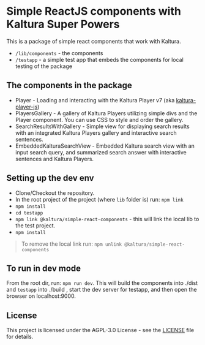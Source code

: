 # Simple ReactJS components with Kaltura Super Powers

This is a package of simple react components that work with Kaltura.

* `/lib/components` - the components
* `/testapp` - a simple test app that embeds the components for local testing of the package

## The components in the package

* Player - Loading and interacting with the Kaltura Player v7 (aka [kaltura-player-js](https://github.com/kaltura/kaltura-player-js))
* PlayersGallery - A gallery of Kaltura Players utilizing simple divs and the Player component. You can use CSS to style and order the gallery.
* SearchResultsWithGallery - Simple view for displaying search results with an integrated Kaltura Players gallery and interactive search sentences.
* EmbeddedKalturaSearchView - Embedded Kaltura search view with an input search query, and summarized search answer with interactive sentences and Kaltura Players.

## Setting up the dev env

* Clone/Checkout the repository.
* In the root project of the project (where `lib` folder is) run: `npm link`
* `npm install`
* `cd testapp`
* `npm link @kaltura/simple-react-components` - this will link the local lib to the test project.
* `npm install`

> To remove the local link run:
> `npm unlink @kaltura/simple-react-components`

## To run in dev mode

From the root dir, run: `npm run dev`.
This will build the components into ./dist and `testapp` into ./build , start the dev server for testapp, and then open the browser on localhost:9000.

## License

This project is licensed under the AGPL-3.0 License - see the [LICENSE](LICENSE) file for details.
